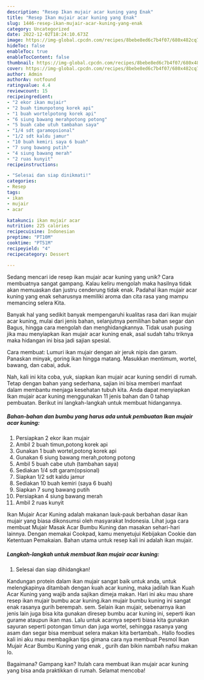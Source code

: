 ```yaml
---
description: "Resep Ikan mujair acar kuning yang Enak"
title: "Resep Ikan mujair acar kuning yang Enak"
slug: 1446-resep-ikan-mujair-acar-kuning-yang-enak
category: Uncategorized
date: 2022-12-02T18:24:10.673Z
image: https://img-global.cpcdn.com/recipes/8bebe8ed6c7b4f07/680x482cq70/ikan-mujair-acar-kuning-foto-resep-utama.jpg
hideToc: false
enableToc: true
enableTocContent: false
thumbnail: https://img-global.cpcdn.com/recipes/8bebe8ed6c7b4f07/680x482cq70/ikan-mujair-acar-kuning-foto-resep-utama.jpg
cover: https://img-global.cpcdn.com/recipes/8bebe8ed6c7b4f07/680x482cq70/ikan-mujair-acar-kuning-foto-resep-utama.jpg
author: Admin
authorAv: notfound
ratingvalue: 4.4
reviewcount: 15
recipeingredient:
- "2 ekor ikan mujair"
- "2 buah timunpotong korek api"
- "1 buah wortelpotong korek api"
- "6 siung bawang merahpotong potong"
- "5 buah cabe utuh tambahan saya"
- "1/4 sdt garamopsional"
- "1/2 sdt kaldu jamur"
- "10 buah kemiri saya 6 buah"
- "7 sung bawang putih"
- "4 siung bawang merah"
- "2 ruas kunyit"
recipeinstructions:

- "Selesai dan siap dinikmati!"
categories:
- Resep
tags:
- ikan
- mujair
- acar

katakunci: ikan mujair acar 
nutrition: 225 calories
recipecuisine: Indonesian
preptime: "PT10M"
cooktime: "PT51M"
recipeyield: "4"
recipecategory: Dessert

---
```





Sedang mencari ide resep ikan mujair acar kuning yang unik? Cara membuatnya sangat gampang. Kalau keliru mengolah maka hasilnya tidak akan memuaskan dan justru cenderung tidak enak. Padahal ikan mujair acar kuning yang enak seharusnya memiliki aroma dan cita rasa yang mampu memancing selera Kita.





Banyak hal yang sedikit banyak mempengaruhi kualitas rasa dari ikan mujair acar kuning, mulai dari jenis bahan, selanjutnya pemilihan bahan segar dan Bagus, hingga cara mengolah dan menghidangkannya. Tidak usah pusing jika mau menyiapkan ikan mujair acar kuning enak,      asal sudah tahu triknya maka hidangan ini bisa jadi sajian spesial.














Cara membuat: Lumuri ikan mujair dengan air jeruk nipis dan garam. Panaskan minyak, goring ikan hingga matang. Masukkan mentimum, wortel, bawang, dan cabai, aduk.






Nah, kali ini kita coba, yuk, siapkan ikan mujair acar kuning sendiri di rumah. Tetap dengan bahan yang sederhana, sajian ini bisa memberi manfaat dalam membantu menjaga kesehatan tubuh kita. Anda dapat menyiapkan Ikan mujair acar kuning menggunakan 11 jenis bahan dan 0 tahap pembuatan. Berikut ini langkah-langkah untuk membuat hidangannya.

<!--inarticleads1-->

##### Bahan-bahan dan bumbu yang harus ada untuk pembuatan Ikan mujair acar kuning:

1. Persiapkan 2 ekor ikan mujair
1. Ambil 2 buah timun,potong korek api
1. Gunakan 1 buah wortel,potong korek api
1. Gunakan 6 siung bawang merah,potong potong
1. Ambil 5 buah cabe utuh (tambahan saya)
1. Sediakan 1/4 sdt garam(opsional)
1. Siapkan 1/2 sdt kaldu jamur
1. Sediakan 10 buah kemiri (saya 6 buah)
1. Siapkan 7 sung bawang putih
1. Persiapkan 4 siung bawang merah
1. Ambil 2 ruas kunyit


Ikan Mujair Acar Kuning adalah makanan lauk-pauk berbahan dasar ikan mujair yang biasa dikonsumsi oleh masyarakat Indonesia. Lihat juga cara membuat Mujair Masak Acar Bumbu Kuning dan masakan sehari-hari lainnya. Dengan memakai Cookpad, kamu menyetujui Kebijakan Cookie dan Ketentuan Pemakaian. Bahan utama untuk resep kali ini adalah ikan mujair. 

<!--inarticleads2-->

##### Langkah-langkah untuk membuat Ikan mujair acar kuning:


1. Selesai dan siap dihidangkan!

Kandungan protein dalam ikan mujair sangat baik untuk anda, untuk melengkapinya ditambah dengan kuah acar kuning, maka jadilah Ikan Kuah Acar Kuning yang wajib anda sajikan dimeja makan. Hari ini aku mau share resep ikan mujair bumbu acar kuning.ikan mujair bumbu kuning ini sangat enak rasanya gurih berempah. sem. Selain ikan mujair, sebenarnya ikan jenis lain juga bisa kita gunakan diresep bumbu acar kuning ini, seperti ikan gurame ataupun ikan mas. Lalu untuk acarnya seperti biasa kita gunakan sayuran seperti potongan timun dan juga wortel, sehingga rasanya yang asam dan segar bisa membuat selera makan kita bertambah.. Hallo foodies kali ini aku mau membagikan tips gimana cara nya membuat Pesmol Ikan Mujair Acar Bumbu Kuning yang enak , gurih dan bikin nambah nafsu makan lo. 

Bagaimana? Gampang kan? Itulah cara membuat ikan mujair acar kuning yang bisa anda praktikkan di rumah. Selamat mencoba!
